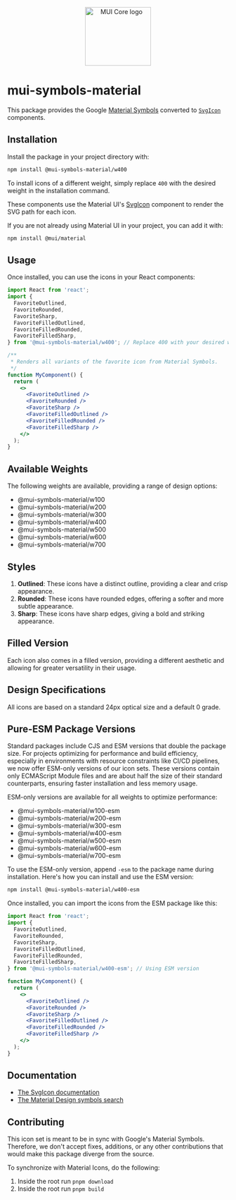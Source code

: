 <!-- markdownlint-disable-next-line -->
<p align="center">
  <a href="https://mui.com/core/" rel="noopener" target="_blank"><img width="150" height="133" src="https://mui.com/static/logo.svg" alt="MUI Core logo"></a>
</p>

# mui-symbols-material

This package provides the Google [Material Symbols](https://fonts.google.com/icons?icon.set=Material+Symbols) converted to [`SvgIcon`](https://mui.com/material-ui/api/svg-icon/) components.

## Installation

Install the package in your project directory with:

<!-- #default-branch-switch -->

```bash
npm install @mui-symbols-material/w400
```
<!-- #default-branch-switch -->

To install icons of a different weight, simply replace `400` with the desired weight in the installation command.

These components use the Material UI's [SvgIcon](https://mui.com/material-ui/api/svg-icon) component to render the SVG path for each icon.

If you are not already using Material UI in your project, you can add it with:

```bash
npm install @mui/material
```

## Usage

Once installed, you can use the icons in your React components:

```jsx
import React from 'react';
import { 
  FavoriteOutlined, 
  FavoriteRounded, 
  FavoriteSharp, 
  FavoriteFilledOutlined, 
  FavoriteFilledRounded, 
  FavoriteFilledSharp,
} from '@mui-symbols-material/w400'; // Replace 400 with your desired weight

/**
 * Renders all variants of the favorite icon from Material Symbols.
 */
function MyComponent() {
  return (
    <>
      <FavoriteOutlined />
      <FavoriteRounded />
      <FavoriteSharp />
      <FavoriteFilledOutlined />
      <FavoriteFilledRounded />
      <FavoriteFilledSharp />
    </>
  );
}
```

## Available Weights

The following weights are available, providing a range of design options:

   - @mui-symbols-material/w100
   - @mui-symbols-material/w200
   - @mui-symbols-material/w300
   - @mui-symbols-material/w400
   - @mui-symbols-material/w500
   - @mui-symbols-material/w600
   - @mui-symbols-material/w700


## Styles

1. **Outlined**: These icons have a distinct outline, providing a clear and crisp appearance.
2. **Rounded**: These icons have rounded edges, offering a softer and more subtle appearance.
3. **Sharp**: These icons have sharp edges, giving a bold and striking appearance.

## Filled Version

Each icon also comes in a filled version, providing a different aesthetic and allowing for greater versatility in their usage.

## Design Specifications

All icons are based on a standard 24px optical size and a default 0 grade.

## Pure-ESM Package Versions
Standard packages include CJS and ESM versions that double the package size.
For projects optimizing for performance and build efficiency, especially in environments with resource constraints like CI/CD pipelines, we now offer ESM-only versions of our icon sets. These versions contain only ECMAScript Module files and are about half the size of their standard counterparts, ensuring faster installation and less memory usage.

ESM-only versions are available for all weights to optimize performance:

   - @mui-symbols-material/w100-esm
   - @mui-symbols-material/w200-esm
   - @mui-symbols-material/w300-esm
   - @mui-symbols-material/w400-esm
   - @mui-symbols-material/w500-esm
   - @mui-symbols-material/w600-esm
   - @mui-symbols-material/w700-esm

To use the ESM-only version, append `-esm` to the package name during installation. Here's how you can install and use the ESM version:

```bash
npm install @mui-symbols-material/w400-esm
```
Once installed, you can import the icons from the ESM package like this:

```jsx
import React from 'react';
import { 
  FavoriteOutlined, 
  FavoriteRounded, 
  FavoriteSharp, 
  FavoriteFilledOutlined, 
  FavoriteFilledRounded, 
  FavoriteFilledSharp,
} from '@mui-symbols-material/w400-esm'; // Using ESM version

function MyComponent() {
  return (
    <>
      <FavoriteOutlined />
      <FavoriteRounded />
      <FavoriteSharp />
      <FavoriteFilledOutlined />
      <FavoriteFilledRounded />
      <FavoriteFilledSharp />
    </>
  );
}
```

## Documentation

- [The SvgIcon documentation](https://mui.com/material-ui/icons/#svgicon)
- [The Material Design symbols search](https://fonts.google.com/icons?icon.set=Material+Symbols)

## Contributing

This icon set is meant to be in sync with Google's Material Symbols.
Therefore, we don't accept fixes, additions, or any other contributions that would make this package diverge from the source.

To synchronize with Material Icons, do the following:

1. Inside the root run `pnpm download`
2. Inside the root run `pnpm build`
